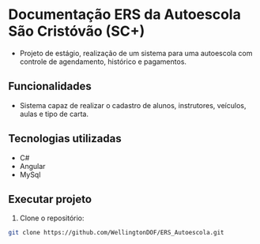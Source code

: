 # Documentação ERS da Autoescola São Cristóvão (SC+) 

- Projeto de estágio, realização de um sistema para uma autoescola com controle de agendamento, histórico e pagamentos.

## Funcionalidades

- Sistema capaz de realizar o cadastro de alunos, instrutores, veículos, aulas e tipo de carta.

## Tecnologias utilizadas

- C#
- Angular
- MySql

## Executar projeto
1. Clone o repositório:
```bash
git clone https://github.com/WellingtonDOF/ERS_Autoescola.git
